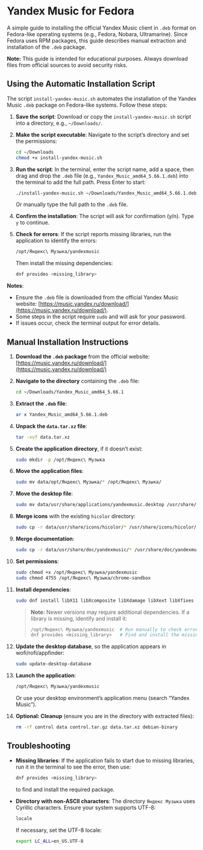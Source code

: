 # Yandex Music for Fedora

A simple guide to installing the official Yandex Music client in `.deb` format on Fedora-like operating systems (e.g., Fedora, Nobara, Ultramarine). Since Fedora uses RPM packages, this guide describes manual extraction and installation of the `.deb` package.

**Note:** This guide is intended for educational purposes. Always download files from official sources to avoid security risks.

## Using the Automatic Installation Script

The script `install-yandex-music.sh` automates the installation of the Yandex Music `.deb` package on Fedora-like systems. Follow these steps:

1. **Save the script**: Download or copy the `install-yandex-music.sh` script into a directory, e.g., `~/Downloads/`.

2. **Make the script executable**: Navigate to the script’s directory and set the permissions:
   ```bash
   cd ~/Downloads
   chmod +x install-yandex-music.sh
   ```

3. **Run the script**: In the terminal, enter the script name, add a space, then drag and drop the `.deb` file (e.g., `Yandex_Music_amd64_5.66.1.deb`) into the terminal to add the full path. Press Enter to start:
   ```bash
   ./install-yandex-music.sh ~/Downloads/Yandex_Music_amd64_5.66.1.deb
   ```
   Or manually type the full path to the `.deb` file.

4. **Confirm the installation**: The script will ask for confirmation (y/n). Type `y` to continue.

5. **Check for errors**: If the script reports missing libraries, run the application to identify the errors:
   ```bash
   /opt/Яндекс\ Музыка/yandexmusic
   ```
   Then install the missing dependencies:
   ```bash
   dnf provides <missing_library>
   ```

**Notes**:
- Ensure the `.deb` file is downloaded from the official Yandex Music website: [https://music.yandex.ru/download/](https://music.yandex.ru/download/).
- Some steps in the script require `sudo` and will ask for your password.
- If issues occur, check the terminal output for error details.

## Manual Installation Instructions

1. **Download the `.deb` package** from the official website: [https://music.yandex.ru/download/](https://music.yandex.ru/download/)

2. **Navigate to the directory** containing the `.deb` file:
   ```bash
   cd ~/Downloads/Yandex_Music_amd64_5.66.1
   ```

3. **Extract the `.deb` file**:
   ```bash
   ar x Yandex_Music_amd64_5.66.1.deb
   ```

4. **Unpack the `data.tar.xz` file**:
   ```bash
   tar -xvf data.tar.xz
   ```

5. **Create the application directory**, if it doesn’t exist:
   ```bash
   sudo mkdir -p /opt/Яндекс\ Музыка
   ```

6. **Move the application files**:
   ```bash
   sudo mv data/opt/Яндекс\ Музыка/* /opt/Яндекс\ Музыка/
   ```

7. **Move the desktop file**:
   ```bash
   sudo mv data/usr/share/applications/yandexmusic.desktop /usr/share/applications/
   ```

8. **Merge icons** with the existing `hicolor` directory:
   ```bash
   sudo cp -r data/usr/share/icons/hicolor/* /usr/share/icons/hicolor/
   ```

9. **Merge documentation**:
   ```bash
   sudo cp -r data/usr/share/doc/yandexmusic/* /usr/share/doc/yandexmusic/
   ```

10. **Set permissions**:
    ```bash
    sudo chmod +x /opt/Яндекс\ Музыка/yandexmusic
    sudo chmod 4755 /opt/Яндекс\ Музыка/chrome-sandbox
    ```

11. **Install dependencies**:
    ```bash
    sudo dnf install libX11 libXcomposite libXdamage libXext libXfixes libXrandr mesa-libGL vulkan-loader
    ```

    > **Note:** Newer versions may require additional dependencies. If a library is missing, identify and install it:
    > ```bash
    > /opt/Яндекс\ Музыка/yandexmusic  # Run manually to check errors
    > dnf provides <missing_library>   # Find and install the missing library
    > ```

12. **Update the desktop database**, so the application appears in wofi/rofi/appfinder:
    ```bash
    sudo update-desktop-database
    ```

13. **Launch the application**:
    ```bash
    /opt/Яндекс\ Музыка/yandexmusic
    ```
    Or use your desktop environment’s application menu (search “Yandex Music”).

14. **Optional: Cleanup** (ensure you are in the directory with extracted files):
    ```bash
    rm -rf control data control.tar.gz data.tar.xz debian-binary
    ```

## Troubleshooting

- **Missing libraries**: If the application fails to start due to missing libraries, run it in the terminal to see the error, then use:
  ```bash
  dnf provides <missing_library>
  ```
  to find and install the required package.

- **Directory with non-ASCII characters**: The directory `Яндекс Музыка` uses Cyrillic characters. Ensure your system supports UTF-8:
  ```bash
  locale
  ```
  If necessary, set the UTF-8 locale:
  ```bash
  export LC_ALL=en_US.UTF-8
  ```
